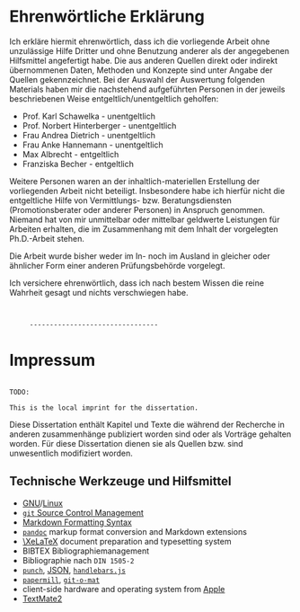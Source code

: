 # Ehrenwörtliche Erklärung

Ich erkläre hiermit ehrenwörtlich, dass ich die vorliegende Arbeit ohne unzulässige Hilfe Dritter und ohne Benutzung anderer als der angegebenen Hilfsmittel angefertigt habe. Die aus anderen Quellen direkt oder indirekt übernommenen Daten, Methoden und Konzepte sind unter Angabe der Quellen gekennzeichnet.
Bei der Auswahl der Auswertung folgenden Materials haben mir die nachstehend aufgeführten Personen in der jeweils beschriebenen Weise entgeltlich/unentgeltlich geholfen:

- Prof\. Karl Schawelka - unentgeltlich
- Prof\. Norbert Hinterberger - unentgeltlich
- Frau Andrea Dietrich - unentgeltlich
- Frau Anke Hannemann - unentgeltlich
- Max Albrecht - entgeltlich
- Franziska Becher - entgeltlich

Weitere Personen waren an der inhaltlich-materiellen Erstellung der vorliegenden Arbeit nicht beteiligt. Insbesondere habe ich hierfür nicht die entgeltliche Hilfe von Vermittlungs- bzw. Beratungsdiensten (Promotionsberater oder anderer Personen) in Anspruch genommen. Niemand hat von mir unmittelbar oder mittelbar geldwerte Leistungen für Arbeiten erhalten, die im Zusammenhang mit dem Inhalt der vorgelegten Ph.D.-Arbeit stehen.

Die Arbeit wurde bisher weder im In- noch im Ausland in gleicher oder ähnlicher Form einer anderen Prüfungsbehörde vorgelegt.

Ich versichere ehrenwörtlich, dass ich nach bestem Wissen die reine Wahrheit gesagt und nichts verschwiegen habe.

~~~~~ {#signature-NTS}
    
    
     --------------------------------
~~~~~








# Impressum

~~~~~~~~~~~~~~~~~~~~~~~~~~~~~~~~~~~ { .editorial-content }

TODO:

This is the local imprint for the dissertation.

~~~~~~~~~~~~~~~~~~~~~~~~~~~~~~~~~~~~~~~~~~~~~~~~~~

Diese Dissertation enthält Kapitel und Texte die während der Recherche in anderen zusammenhänge publiziert worden sind oder als Vorträge gehalten worden. Für diese Dissertation dienen sie als Quellen bzw. sind unwesentlich modifiziert worden.


## Technische Werkzeuge und Hilfsmittel

- [GNU](http://www.gnu.org)/[Linux](http://www.linuxfoundation.org)
- [`git` Source Control Management](http://git-scm.com)
- [Markdown Formatting Syntax](http://daringfireball.net/projects/markdown/)
- [`pandoc`](http://johnmacfarlane.net/pandoc/) markup format conversion and Markdown extensions
- [\XeLaTeX](http://scripts.sil.org/xetex) document preparation and typesetting system
- BIBTEX Bibliographiemanagement
- Bibliographie nach `DIN 1505-2`
- [`punch`](https://github.com/laktek/punch), [JSON](http://json.org), [`handlebars.js`](http://handlebarsjs.com)
- [`papermill`](https://github.com/eins78/papermill), [`git-o-mat`](https://github.com/eins78/git-o-mat)
- client-side hardware and operating system from [Apple](http://apple.com)
- [TextMate2](http://macromates.com)
